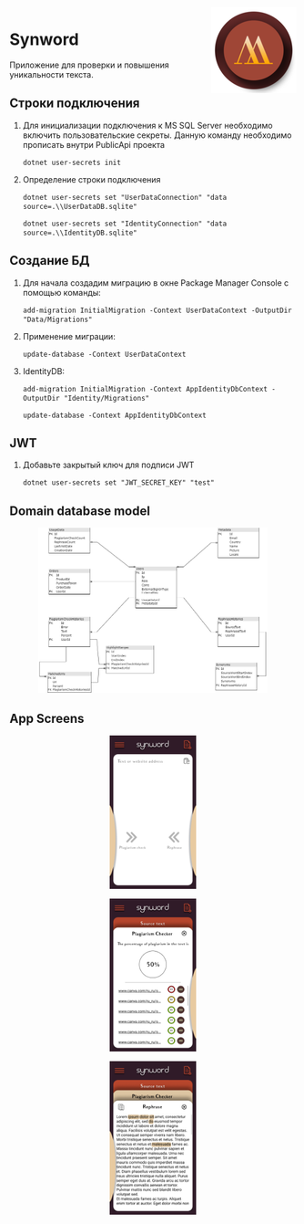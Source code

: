 <img src="icon.png" align="right" />

# Synword

Приложение для проверки и повышения уникальности текста.

## Строки подключения
1. Для инициализации подключения к MS SQL Server необходимо включить пользовательские секреты. Данную команду необходимо прописать внутри PublicApi проекта

    ```
    dotnet user-secrets init
    ```

1. Определение строки подключения

    ```
    dotnet user-secrets set "UserDataConnection" "data source=.\\UserDataDB.sqlite"
    ```
    
    ```
    dotnet user-secrets set "IdentityConnection" "data source=.\\IdentityDB.sqlite"
    ```

## Создание БД

1. Для начала создадим миграцию в окне Package Manager Console
с помощью команды:

    ```
    add-migration InitialMigration -Context UserDataContext -OutputDir "Data/Migrations"
    ```
1. Применение миграции:

    ```
    update-database -Context UserDataContext
    ```
1. IdentityDB:

    ```
    add-migration InitialMigration -Context AppIdentityDbContext -OutputDir "Identity/Migrations"
    ```
    
    ```
    update-database -Context AppIdentityDbContext
    ```
## JWT
1. Добавьте закрытый ключ для подписи JWT

    ```
    dotnet user-secrets set "JWT_SECRET_KEY" "test"
    ```
## Domain database model

<p align="center">
    <img src="docs/db_model.png" alt="drawing" width="80%"/>
</p>

## App Screens

<p align="center">
    <img src="docs/Images/Main screen.png" alt="drawing" width="30%"/>
</p>

<p align="center">
    <img src="docs/Images/Plagiarism check layer.png" alt="drawing" width="30%"/>
</p>

<p align="center">
    <img src="docs/Images/Rephrase layer.png" alt="drawing" width="30%"/>
</p>